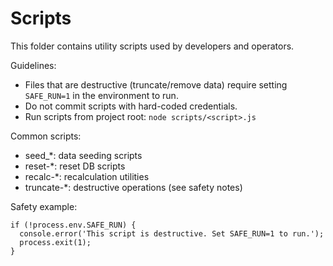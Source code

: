 # Scripts

This folder contains utility scripts used by developers and operators.

Guidelines:
- Files that are destructive (truncate/remove data) require setting `SAFE_RUN=1` in the environment to run.
- Do not commit scripts with hard-coded credentials.
- Run scripts from project root: `node scripts/<script>.js`

Common scripts:
- seed_*: data seeding scripts
- reset-*: reset DB scripts
- recalc-*: recalculation utilities
- truncate-*: destructive operations (see safety notes)

Safety example:
```
if (!process.env.SAFE_RUN) {
  console.error('This script is destructive. Set SAFE_RUN=1 to run.');
  process.exit(1);
}
```
